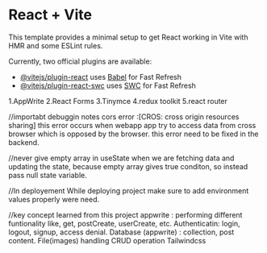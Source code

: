 # React + Vite

This template provides a minimal setup to get React working in Vite with HMR and some ESLint rules.

Currently, two official plugins are available:

- [@vitejs/plugin-react](https://github.com/vitejs/vite-plugin-react/blob/main/packages/plugin-react/README.md) uses [Babel](https://babeljs.io/) for Fast Refresh
- [@vitejs/plugin-react-swc](https://github.com/vitejs/vite-plugin-react-swc) uses [SWC](https://swc.rs/) for Fast Refresh

<!-- packages used -->
1.AppWrite
2.React Forms
3.Tinymce
4.redux toolkit
5.react router


//importabt debuggin notes
cors error :[CROS: cross origin resources sharing] this error occurs when webapp app try to access data from cross browser which is opposed by the browser. this error need to be fixed in the backend.

//never give empty array in useState when we are fetching data and updating  the state, because empty array gives true conditon, so instead pass null state variable.

//In deployement
While deploying project make sure to add environment values properly were need.

//key concept learned from this project
appwrite : performing different funtionality like, get, postCreate, userCreate, etc.
Authenticatin: login, logout, signup, access denial.
Database (appwrite) : collection, post content.
File(images) handling
CRUD operation
Tailwindcss